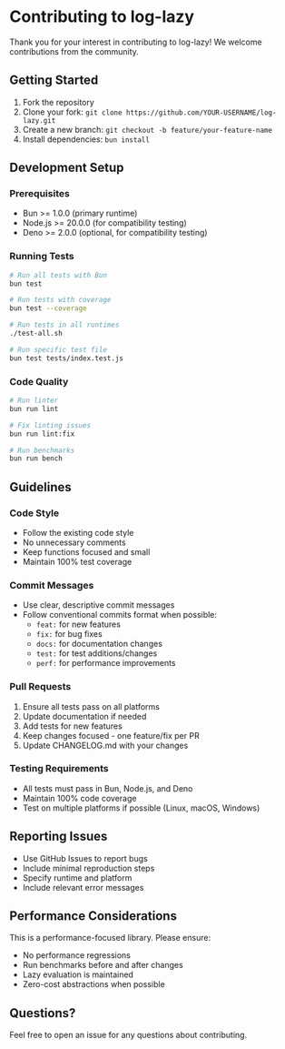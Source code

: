 # Contributing to log-lazy

Thank you for your interest in contributing to log-lazy! We welcome contributions from the community.

## Getting Started

1. Fork the repository
2. Clone your fork: `git clone https://github.com/YOUR-USERNAME/log-lazy.git`
3. Create a new branch: `git checkout -b feature/your-feature-name`
4. Install dependencies: `bun install`

## Development Setup

### Prerequisites
- Bun >= 1.0.0 (primary runtime)
- Node.js >= 20.0.0 (for compatibility testing)
- Deno >= 2.0.0 (optional, for compatibility testing)

### Running Tests

```bash
# Run all tests with Bun
bun test

# Run tests with coverage
bun test --coverage

# Run tests in all runtimes
./test-all.sh

# Run specific test file
bun test tests/index.test.js
```

### Code Quality

```bash
# Run linter
bun run lint

# Fix linting issues
bun run lint:fix

# Run benchmarks
bun run bench
```

## Guidelines

### Code Style
- Follow the existing code style
- No unnecessary comments
- Keep functions focused and small
- Maintain 100% test coverage

### Commit Messages
- Use clear, descriptive commit messages
- Follow conventional commits format when possible:
  - `feat:` for new features
  - `fix:` for bug fixes
  - `docs:` for documentation changes
  - `test:` for test additions/changes
  - `perf:` for performance improvements

### Pull Requests
1. Ensure all tests pass on all platforms
2. Update documentation if needed
3. Add tests for new features
4. Keep changes focused - one feature/fix per PR
5. Update CHANGELOG.md with your changes

### Testing Requirements
- All tests must pass in Bun, Node.js, and Deno
- Maintain 100% code coverage
- Test on multiple platforms if possible (Linux, macOS, Windows)

## Reporting Issues

- Use GitHub Issues to report bugs
- Include minimal reproduction steps
- Specify runtime and platform
- Include relevant error messages

## Performance Considerations

This is a performance-focused library. Please ensure:
- No performance regressions
- Run benchmarks before and after changes
- Lazy evaluation is maintained
- Zero-cost abstractions when possible

## Questions?

Feel free to open an issue for any questions about contributing.